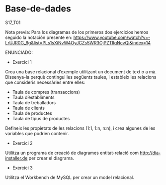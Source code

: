 # Base-de-dades
S17_T01

Nota previa: Para los diagramas de los primeros dos ejercicios hemos seguido la notación presente en: https://www.youtube.com/watch?v=-LrUJR0G_6g&list=PLs1sXiNvW4OyJCZs5WR3OjPZTlIqNcvQi&index=14 


ENUNCIADO:

- Exercici 1

Crea una base relacional d’exemple utilitzant un document de text o a mà. Dissenya-la perquè contingui les següents taules, i estableix les relacions que consideris necessàries entre elles:

-	Taula de compres (transaccions)
-	Taula d’establiments
-	Taula de treballadors
-	Taula de clients
-	Taula de productes
-	Taula de tipus de productes

Defineix les propietats de les relacions (1:1, 1:n, n:n), i crea algunes de les variables que podrien contenir.


- Exercici 2

Utilitza un programa de creació de diagrames entitat-relació com http://dia-installer.de per crear el diagrama.


- Exercici 3

Utilitza el Workbench de MySQL per crear un model relacional. 
